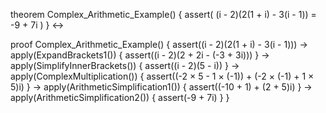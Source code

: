 theorem Complex_Arithmetic_Example() {
  assert(
    (i - 2)(2(1 + i) - 3(i - 1)) = -9 + 7i
  )
} ↔

proof Complex_Arithmetic_Example() {
  assert((i - 2)(2(1 + i) - 3(i - 1))) →
  apply(ExpandBrackets1()) {
    assert((i - 2)(2 + 2i - (-3 + 3i)))
  } →
  apply(SimplifyInnerBrackets()) {
    assert((i - 2)(5 - i))
  } →
  apply(ComplexMultiplication()) {
    assert((-2 × 5 - 1 × (-1)) + (-2 × (-1) + 1 × 5)i)
  } →
  apply(ArithmeticSimplification1()) {
    assert((-10 + 1) + (2 + 5)i)
  } →
  apply(ArithmeticSimplification2()) {
    assert(-9 + 7i)
  }
}